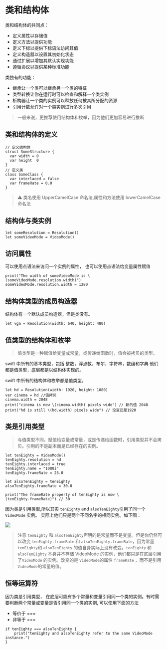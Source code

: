 # 类和结构体

类和结构体的共同点：

- 定义属性以存储值
- 定义方法以提供功能
- 定义下标以提供下标语法访问其值
- 定义构造器以设置其初始化状态
- 通过扩展以增加其默认实现功能
- 遵循协议以提供某种标准功能

类独有的功能：

- 继承让一个类可以继承另一个类的特征
- 类型转换让你在运行时可以检查和解释一个类实例
- 析构器让一个类的实例可以释放任何被其所分配的资源
- 引用计数允许对一个类实例进行多次引用

> 一般来说，更推荐使用结构体和枚举，因为他们更加容易进行推断

## 类和结构体的定义

```
// 定义结构体
struct SomeStructure {
  var width = 0
  var height  0
}
// 定义类
class SomeClass {
  var interlaced = false
  var frameRate = 0.0
}
```

> ⚠️ 类名使用 UpperCamelCase 命名法,属性和方法使用 lowerCamelCase 命名法

## 结构体与类实例

```
let someResolution = Resolution()
let someVideoMode = VideoMode()
```

## 访问属性

可以使用点语法来访问一个实例的属性， 也可以使用点语法给变量属性赋值

```
print("The width of someVideoMode is \(someVideoMode.resolution.width)")
someVideoMode.resolution.width = 1280
```

## 结构体类型的成员构造器

结构体有一个默认成员构造器，但是类没有。

```
let vga = Resolution(width: 640, height: 480)
```

## 值类型的结构体和枚举

> 值类型是一种赋值给变量或常量，或传递给函数时，值会被拷贝的类型。

swift 中所有的基本类型，包括 整数，浮点数，布尔，字符串，数组和字典 他们都是值类型，底层都是以结构体实现的。

swift 中所有的结构体和枚举都是值类型。

```
let hd = Resolution(width: 1920, height: 1080)
var cinema = hd //值拷贝
cinema.width = 2048
print("cinema is now \(cinema.width) pixels wide") // 新的值 2048
print("hd is still \(hd.width) pixels wide") // 没变还是1920
```

## 类是引用类型

> 与值类型不同，赋值给变量或常量，或是传递给函数时，引用类型并不会拷贝。引用的不是副本而是已经存在的实例。

```
let tenEighty = VideoMode()
tenEighty.resolution = hd
tenEighty.interlaced = true
tenEighty.name = "1080i"
tenEighty.frameRate = 25.0

let alsoTenEighty = tenEighty
alsoTenEighty.frameRate = 30.0

print("The frameRate property of tenEighty is now \(tenEighty.frameRate)") // 30
```

因为类是引用类型,所以其实 `tenEighty` and `alsoTenEighty`引用了同一个`VideoMode` 实例。 实际上他们只是两个不同名字的相同实例。如下图：

![](https://ioscaffcdn.phphub.org/uploads/images/201807/18/1/ZPCWi7DUFG.png?imageView2/2/w/1340/h/0)

> 注意 `tenEighty` 和 `alsoTenEighty`声明的是常量而不是变量。但是你仍然可以改变 `tenEighty.frameRate` 和 `alsoTenEighty.frameRate`，因为常量 `tenEighty`和 `alsoTenEighty` 的值自身实际上没有改变。`tenEighty` 和 `alsoTenEighty` 本身并不存储 VideoMode 的实例，他们都只是在底层引用了`VideoMode` 的实例。改变的是 `VideoMode`的属性 `frameRate` ，而不是引用 `VideoMode`的常量的值。

## 恒等运算符

因为类是引用类型， 在底层可能有多个常量和变量引用同一个类的实例。有时需要判断两个常量或变量是否引用同一个类的实例, 可以使用下面的方法

- 等价于 ===
- 非等于 ===

```
if tenEighty === alsoTenEighty {
    print("tenEighty and alsoTenEighty refer to the same VideoMode instance.")
}
```
